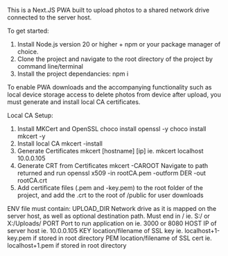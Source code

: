 This is a Next.JS PWA built to upload photos to a shared network drive connected to the server host. 

To get started:

1. Install Node.js version 20 or higher + npm or your package manager of choice.
2. Clone the project and navigate to the root directory of the project by command line/terminal
3. Install the project dependancies:
    npm i

To enable PWA downloads and the accompanying functionality such as local device storage access to delete photos from device after upload, you must generate and install local CA certificates.

Local CA Setup:
1. Install MKCert and OpenSSL
    choco install openssl -y
    choco install mkcert -y
2. Install local CA
    mkcert -install
3. Generate Certificates
    mkcert [hostname] [ip] 
    ie. mkcert localhost 10.0.0.105
4. Generate CRT from Certificates
    mkcert -CAROOT
    Navigate to path returned and run
    openssl x509 -in rootCA.pem -outform DER -out rootCA.crt
5. Add certificate files (.pem and -key.pem) to the root folder of the project, and add the .crt to the root of /public for user downloads

ENV file must contain:
UPLOAD_DIR                  Network drive as it is mapped on the server host, as well as optional destination path. Must end in /   ie. S:/ or X:/Uploads/
PORT                        Port to run application on                                                                              ie. 3000 or 8080
HOST                        IP of server host                                                                                       ie. 10.0.0.105
KEY                         location/filename of SSL key                                                                            ie. localhost+1-key.pem if stored in root directory
PEM                         location/filename of SSL cert                                                                           ie. localhost+1.pem if stored in root directory